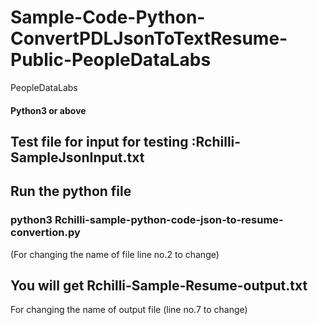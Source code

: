 # Sample-Code-Python-ConvertPDLJsonToTextResume-Public-PeopleDataLabs
PeopleDataLabs
#### Python3 or above

## Test file for input for testing :Rchilli-SampleJsonInput.txt 
## Run the python file
### python3 Rchilli-sample-python-code-json-to-resume-convertion.py
(For changing the name of file line no.2 to change)
## You will get Rchilli-Sample-Resume-output.txt 
For changing the name of output file (line no.7 to change)

